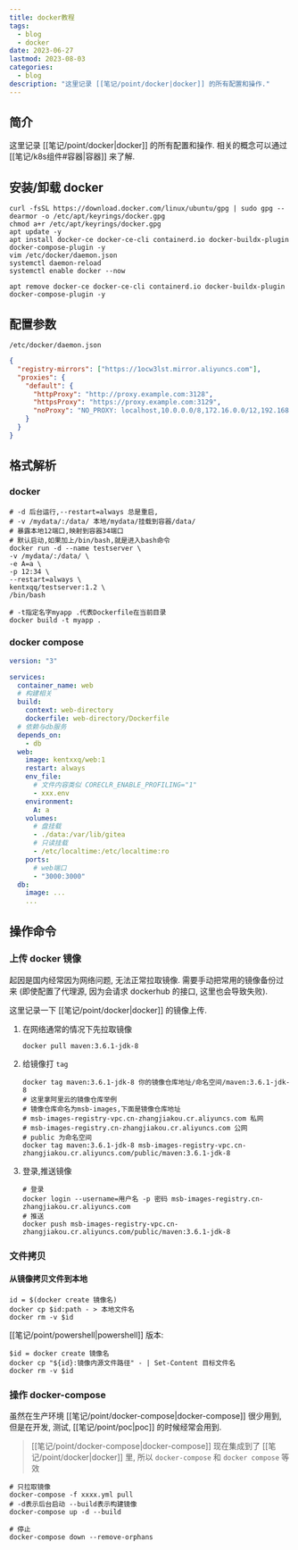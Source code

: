 ```yaml
---
title: docker教程
tags:
  - blog
  - docker
date: 2023-06-27
lastmod: 2023-08-03
categories:
  - blog
description: "这里记录 [[笔记/point/docker|docker]] 的所有配置和操作."
---
```


## 简介

这里记录 [[笔记/point/docker|docker]] 的所有配置和操作. 相关的概念可以通过 [[笔记/k8s组件#容器|容器]] 来了解.

## 安装/卸载 docker

```shell
curl -fsSL https://download.docker.com/linux/ubuntu/gpg | sudo gpg --dearmor -o /etc/apt/keyrings/docker.gpg
chmod a+r /etc/apt/keyrings/docker.gpg
apt update -y
apt install docker-ce docker-ce-cli containerd.io docker-buildx-plugin docker-compose-plugin -y
vim /etc/docker/daemon.json
systemctl daemon-reload
systemctl enable docker --now

apt remove docker-ce docker-ce-cli containerd.io docker-buildx-plugin docker-compose-plugin -y
```

## 配置参数

 `/etc/docker/daemon.json`

```json
{
  "registry-mirrors": ["https://1ocw3lst.mirror.aliyuncs.com"],
  "proxies": {
    "default": {
      "httpProxy": "http://proxy.example.com:3128",
      "httpsProxy": "https://proxy.example.com:3129",
      "noProxy": "NO_PROXY: localhost,10.0.0.0/8,172.16.0.0/12,192.168.0.0/16,*.test.example.com"
    }
  }
}
```

## 格式解析

### docker

```shell
# -d 后台运行,--restart=always 总是重启,
# -v /mydata/:/data/ 本地/mydata/挂载到容器/data/
# 暴露本地12端口,映射到容器34端口
# 默认启动,如果加上/bin/bash,就是进入bash命令
docker run -d --name testserver \
-v /mydata/:/data/ \
-e A=a \
-p 12:34 \
--restart=always \
kentxqq/testserver:1.2 \
/bin/bash

# -t指定名字myapp .代表Dockerfile在当前目录
docker build -t myapp .
```

### docker compose

```yml
version: "3"

services:
  container_name: web
  # 构建相关
  build:
    context: web-directory
    dockerfile: web-directory/Dockerfile
  # 依赖与db服务
  depends_on:
    - db
  web:
    image: kentxxq/web:1
    restart: always
    env_file:
      # 文件内容类似 CORECLR_ENABLE_PROFILING="1"
      - xxx.env
    environment:
      A: a
    volumes:
      # 盘挂载
      - ./data:/var/lib/gitea
      # 只读挂载
      - /etc/localtime:/etc/localtime:ro
    ports:
      # web端口
      - "3000:3000"
  db:
    image: ...
    ...
```

## 操作命令

### 上传 docker 镜像

起因是国内经常因为网络问题, 无法正常拉取镜像. 需要手动把常用的镜像备份过来 (即使配置了代理源, 因为会请求 dockerhub 的接口, 这里也会导致失败).

这里记录一下 [[笔记/point/docker|docker]] 的镜像上传.

1. 在网络通常的情况下先拉取镜像

   ```shell
   docker pull maven:3.6.1-jdk-8
   ```

2. 给镜像打 `tag`

   ```shell
   docker tag maven:3.6.1-jdk-8 你的镜像仓库地址/命名空间/maven:3.6.1-jdk-8
   # 这里拿阿里云的镜像仓库举例
   # 镜像仓库命名为msb-images,下面是镜像仓库地址
   # msb-images-registry-vpc.cn-zhangjiakou.cr.aliyuncs.com 私网
   # msb-images-registry.cn-zhangjiakou.cr.aliyuncs.com 公网
   # public 为命名空间
   docker tag maven:3.6.1-jdk-8 msb-images-registry-vpc.cn-zhangjiakou.cr.aliyuncs.com/public/maven:3.6.1-jdk-8
   ```

3. 登录,推送镜像

   ```shell
   # 登录
   docker login --username=用户名 -p 密码 msb-images-registry.cn-zhangjiakou.cr.aliyuncs.com
   # 推送
   docker push msb-images-registry-vpc.cn-zhangjiakou.cr.aliyuncs.com/public/maven:3.6.1-jdk-8
   ```

### 文件拷贝

#### 从镜像拷贝文件到本地

```shell
id = $(docker create 镜像名)
docker cp $id:path - > 本地文件名
docker rm -v $id
```

[[笔记/point/powershell|powershell]] 版本:

```shell
$id = docker create 镜像名
docker cp "${id}:镜像内源文件路径" - | Set-Content 目标文件名
docker rm -v $id
```

### 操作 docker-compose

虽然在生产环境 [[笔记/point/docker-compose|docker-compose]] 很少用到, 但是在开发, 测试, [[笔记/point/poc|poc]] 的时候经常会用到.

> [[笔记/point/docker-compose|docker-compose]] 现在集成到了 [[笔记/point/docker|docker]] 里, 所以 `docker-compose` 和 `docker compose` 等效

```shell
# 只拉取镜像
docker-compose -f xxxx.yml pull
# -d表示后台启动 --build表示构建镜像
docker-compose up -d --build

# 停止
docker-compose down --remove-orphans
```
